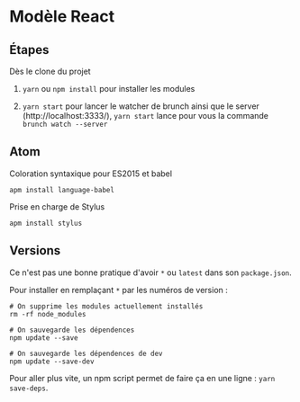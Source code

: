 # Modèle React

## Étapes

Dès le clone du projet

1. `yarn` ou `npm install` pour installer les modules

2. `yarn start` pour lancer le watcher de brunch ainsi que le server (http://localhost:3333/), `yarn start` lance pour vous la commande `brunch watch --server`

## Atom

Coloration syntaxique pour ES2015 et babel

`apm install language-babel`

Prise en charge de Stylus

`apm install stylus`

## Versions

Ce n'est pas une bonne pratique d'avoir `*` ou `latest` dans son `package.json`.  

Pour installer en remplaçant `*` par les numéros de version :

```
# On supprime les modules actuellement installés
rm -rf node_modules

# On sauvegarde les dépendences
npm update --save

# On sauvegarde les dépendences de dev
npm update --save-dev
```

Pour aller plus vite, un npm script permet de faire ça en une ligne : `yarn save-deps`.
